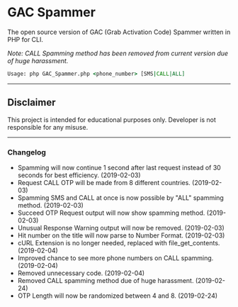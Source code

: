 # GAC Spammer
The open source version of GAC (Grab Activation Code) Spammer written in PHP for CLI.

*Note: CALL Spamming method has been removed from current version due of huge harassment.*

```cmd
Usage: php GAC_Spammer.php <phone_number> [SMS|CALL|ALL]
```

---

## Disclaimer
This project is intended for educational purposes only. Developer is not responsible for any misuse.

---

### Changelog
- Spamming will now continue 1 second after last request instead of 30 seconds for best efficiency. (2019-02-03)
- Request CALL OTP will be made from 8 different countries. (2019-02-03)
- Spamming SMS and CALL at once is now possible by "ALL" spamming method.  (2019-02-03)
- Succeed OTP Request output will now show spamming method. (2019-02-03)
- Unusual Response Warning output will now be removed. (2019-02-03)
- Hit number on the title will now parse to Number Format. (2019-02-03)
- cURL Extension is no longer needed, replaced with file_get_contents. (2019-02-04)
- Improved chance to see more phone numbers on CALL spamming. (2019-02-04)
- Removed unnecessary code. (2019-02-04)
- Removed CALL spamming method due of huge harassment. (2019-02-24)
- OTP Length will now be randomized between 4 and 8. (2019-02-24)
